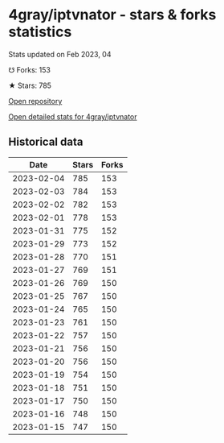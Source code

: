 # 4gray/iptvnator - stars & forks statistics

Stats updated on Feb 2023, 04

☋ Forks: 153

★ Stars: 785

[Open repository](https://github.com/4gray/iptvnator)

[Open detailed stats for 4gray/iptvnator](https://reviewgithub.com/rep/4gray/iptvnator)

## Historical data
| Date | Stars | Forks |
|------|-------|-------|
| 2023-02-04 | 785 | 153 | 
| 2023-02-03 | 784 | 153 | 
| 2023-02-02 | 782 | 153 | 
| 2023-02-01 | 778 | 153 | 
| 2023-01-31 | 775 | 152 | 
| 2023-01-29 | 773 | 152 | 
| 2023-01-28 | 770 | 151 | 
| 2023-01-27 | 769 | 151 | 
| 2023-01-26 | 769 | 150 | 
| 2023-01-25 | 767 | 150 | 
| 2023-01-24 | 765 | 150 | 
| 2023-01-23 | 761 | 150 | 
| 2023-01-22 | 757 | 150 | 
| 2023-01-21 | 756 | 150 | 
| 2023-01-20 | 756 | 150 | 
| 2023-01-19 | 754 | 150 | 
| 2023-01-18 | 751 | 150 | 
| 2023-01-17 | 750 | 150 | 
| 2023-01-16 | 748 | 150 | 
| 2023-01-15 | 747 | 150 | 

